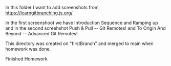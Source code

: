 In this folder I want to add screenshots from https://learngitbranching.js.org/

In the first screenshoot we have Introduction Sequence and Ramping up and in the second screehshot Push & Pull -- Git Remotes! and To Origin And Beyond -- Advanced Git Remotes!

This directory was created on "firstBranch" and merged to main when homework was done.   

Finished Homework